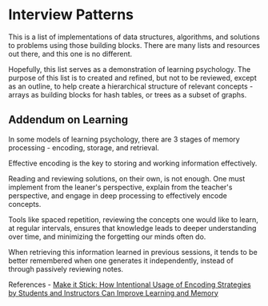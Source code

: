 # Interview Patterns
This is a list of implementations of data structures, algorithms, and solutions to problems using those building blocks. There are many lists and resources out there, and this one is no different.

Hopefully, this list serves as a demonstration of learning psychology. The purpose of this list is to created and refined, but not to be reviewed, except as an outline, to help create a hierarchical structure of relevant concepts - arrays as building blocks for hash tables, or trees as a subset of graphs.

## Addendum on Learning
In some models of learning psychology, there are 3 stages of memory processing - encoding, storage, and retrieval.

Effective encoding is the key to storing and working information effectively.

Reading and reviewing solutions, on their own, is not enough. One must implement from the leaner's perspective, explain from the teacher's perspective, and engage in deep processing to effectively encode concepts.

Tools like spaced repetition, reviewing the concepts one would like to learn, at regular intervals, ensures that knowledge leads to deeper understanding over time, and minimizing the forgetting our minds often do.

When retrieving this information learned in previous sessions, it tends to be better remembered when one generates it independently, instead of through passively reviewing notes.

References - [Make it Stick: How Intentional Usage of Encoding Strategies by Students and Instructors Can Improve Learning and Memory](https://www.psychologyinaction.org/psychology-in-action-1/2021/12/12/make-it-stick-how-intentional-usage-of-encoding-strategies-by-students-and-instructors-can-improve-learning-and-memory)
